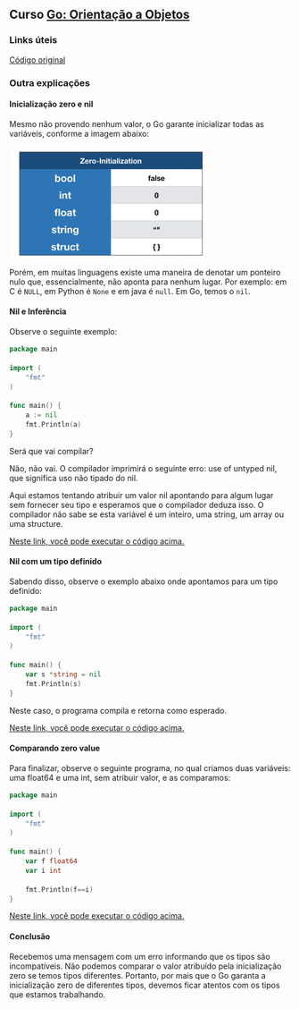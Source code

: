 ## Curso [Go: Orientação a Objetos](https://cursos.alura.com.br/course/go-lang-oo)  

### Links úteis

[Código original](https://github.com/alura-cursos/go_oo)  

### Outra explicações

#### Inicialização zero e nil  

Mesmo não provendo nenhum valor, o Go garante inicializar todas as variáveis, conforme a imagem abaixo:  

<!-- ![Inicializações de variáveis](img/inicializacoes_aula01.png) -->
<img src="img/inicializacoes_aula01.png" alt="Inicializações de variáveis" width="350" height="200">  

Porém, em muitas linguagens existe uma maneira de denotar um ponteiro nulo que, essencialmente, não aponta para nenhum lugar. Por exemplo: em C é `NULL`, em Python é `None` e em java é `null`. Em Go, temos o `nil`.

####  Nil e Inferência  

Observe o seguinte exemplo:

```go
package main

import (
    "fmt"
)

func main() {
    a := nil
    fmt.Println(a)
}
```

Será que vai compilar?

Não, não vai. O compilador imprimirá o seguinte erro: use of untyped nil, que significa uso não tipado do nil.

Aqui estamos tentando atribuir um valor nil apontando para algum lugar sem fornecer seu tipo e esperamos que o compilador deduza isso. O compilador não sabe se esta variável é um inteiro, uma string, um array ou uma structure.

[Neste link, você pode executar o código acima.](https://play.golang.org/p/kVcneO6nVdS)

#### Nil com um tipo definido  

Sabendo disso, observe o exemplo abaixo onde apontamos para um tipo definido:

```go
package main

import (
    "fmt"
)

func main() {
    var s *string = nil
    fmt.Println(s)
}
```

Neste caso, o programa compila e retorna <nil> como esperado.

[Neste link, você pode executar o código acima.](https://play.golang.org/p/gkwKo7rholt)

#### Comparando zero value  

Para finalizar, observe o seguinte programa, no qual criamos duas variáveis: uma float64 e uma int, sem atribuir valor, e as comparamos:

```go
package main

import (
    "fmt"
)

func main() {
    var f float64
    var i int 

    fmt.Println(f==i)
}
```

[Neste link, você pode executar o código acima.](https://play.golang.org/p/Ri6dLuyhjeg)

#### Conclusão  

Recebemos uma mensagem com um erro informando que os tipos são incompatíveis. Não podemos comparar o valor atribuído pela inicialização zero se temos tipos diferentes. Portanto, por mais que o Go garanta a inicialização zero de diferentes tipos, devemos ficar atentos com os tipos que estamos trabalhando.
